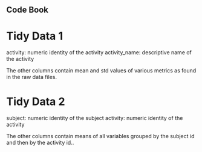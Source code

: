 ## Code Book

# Tidy Data 1

activity: numeric identity of the activity
activity_name: descriptive name of the activity

The other columns contain mean and std values of various metrics as found in the raw data files. 

# Tidy Data 2

subject: numeric identity of the subject
activity: numeric identity of the activity

The other columns contain means of all variables grouped by the subject id
and then by the activity id.. 
